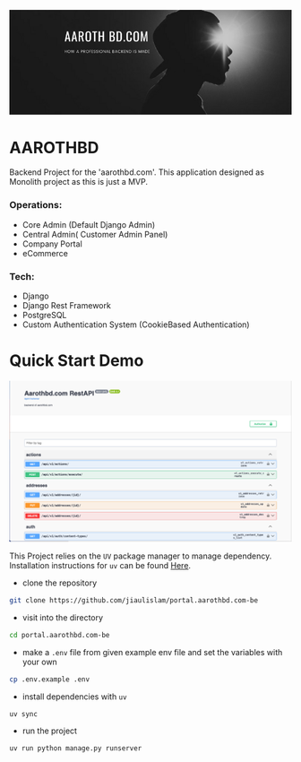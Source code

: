 
![Aarothbd.com](/images/banner.png)

# AAROTHBD

Backend Project for the 'aarothbd.com'. This application designed as Monolith project as this is just a MVP.

### Operations:
- Core Admin (Default Django Admin)
- Central Admin( Customer Admin Panel)
- Company Portal
- eCommerce

### Tech:
- Django
- Django Rest Framework
- PostgreSQL
- Custom Authentication System (CookieBased Authentication)

# Quick Start Demo

![Swagger Preview](/images/swagger.png)

This Project relies on the `UV` package manager to manage dependency. Installation instructions for `uv` can be found [Here](https://docs.astral.sh/uv/getting-started/installation/).

- clone the repository
```bash
git clone https://github.com/jiaulislam/portal.aarothbd.com-be
```
- visit into the directory
```bash
cd portal.aarothbd.com-be
```
- make a `.env` file from given example env file and set the variables with your own
```bash
cp .env.example .env
```
- install dependencies with `uv`
```bash
uv sync
```
- run the project
```bash
uv run python manage.py runserver
```
